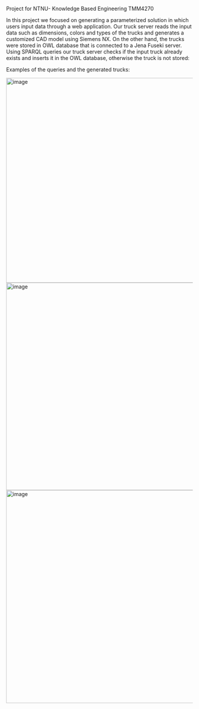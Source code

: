 Project for NTNU- Knowledge Based Engineering TMM4270

In this project we focused on generating a parameterized solution in which users input data through a web application. Our truck server reads the input data such 
as dimensions, colors and types of the trucks and generates a customized CAD model using Siemens NX. On the other hand, the trucks were stored in OWL database that 
is connected to a Jena Fuseki server. Using SPARQL queries our truck server checks if the input truck already exists and inserts it in the OWL database, otherwise 
the truck is not stored:

Examples of the queries and the generated trucks:

<img width="551" alt="image" src="https://github.com/marcoame2001/Web-based-KBE-Truck-System/assets/143449334/2fc9b49f-d367-4b5c-92a3-e94237a703a9">

<img width="558" alt="image" src="https://github.com/marcoame2001/Web-based-KBE-Truck-System/assets/143449334/2c22c04d-b9ff-4d97-92ef-75c681c8c96f">

<img width="573" alt="image" src="https://github.com/marcoame2001/Web-based-KBE-Truck-System/assets/143449334/13dd8e60-c776-4647-a2ea-f21a3d824b7a">
